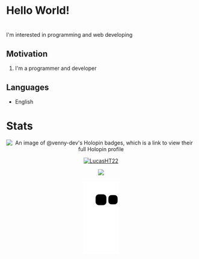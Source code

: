 


# Hello World!



#

I'm interested in programming and web developing


## Motivation
1. I'm a programmer and developer

## Languages
- English
  
# Stats

<p align="center">
  <img alt="An image of @venny-dev's Holopin badges, which is a link to view their full Holopin profile" src="https://holopin.me/vennydev" />
</p>

<p align="center"><a href="https://github.com/ryo-ma/github-profile-trophy">
  <img src="https://github-profile-trophy.vercel.app/?username=venny-dev&column=8&margin-w=10&no-frame=true" alt="LucasHT22"/></a>
</p>

<p align="center">
  <img src="https://github-readme-stats.vercel.app/api?username=venny-dev&count_private=true&show_icons=true&theme=tokyonight&include_all_commits=true"/>
</p>
  
<p align="center">
  <img src="https://github.com/LucasHT22/LucasHT22/blob/output/github-contribution-grid-snake.svg">
</p>
